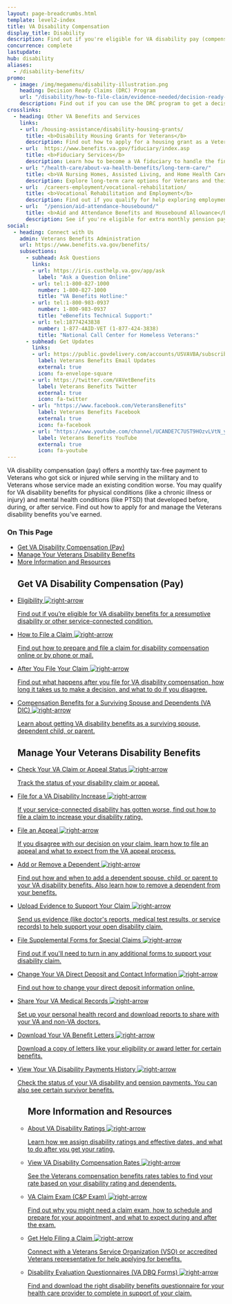 ```yaml
---
layout: page-breadcrumbs.html
template: level2-index
title: VA Disability Compensation
display_title: Disability
description: Find out if you're eligible for VA disability pay (compensation) for a service-connected disability. Learn about VA disability benefits, ratings, which conditions qualify, how to apply, and what to expect after you apply for Veterans disability.
concurrence: complete
lastupdate:
hub: disability
aliases:
  - /disability-benefits/
promo:
  - image: /img/megamenu/disability-illustration.png
    heading: Decision Ready Claims (DRC) Program
    url: "/disability/how-to-file-claim/evidence-needed/decision-ready-claims/"
    description: Find out if you can use the DRC program to get a decision on your claim in 30 days or less.
crosslinks:
  - heading: Other VA Benefits and Services
    links:
    - url: /housing-assistance/disability-housing-grants/
      title: <b>Disability Housing Grants for Veterans</b>
      description: Find out how to apply for a housing grant as a Veteran or Servicemember with a service-connected disability.
    - url:  https://www.benefits.va.gov/fiduciary/index.asp
      title: <b>Fiduciary Services</b>
      description: Learn how to become a VA fiduciary to handle the financial affairs of a Veteran in need.
    - url: "/health-care/about-va-health-benefits/long-term-care/"
      title: <b>VA Nursing Homes, Assisted Living, and Home Health Care</b>
      description: Explore long-term care options for Veterans and their caregivers.
    - url:  /careers-employment/vocational-rehabilitation/
      title: <b>Vocational Rehabilitation and Employment</b>
      description: Find out if you qualify for help exploring employment options, any training you may need, and other voc rehab services.
    - url:  "/pension/aid-attendance-housebound/"
      title: <b>Aid and Attendance Benefits and Housebound Allowance</b>
      description: See if you're eligible for extra monthly pension payments if you need more aid than you're currently receiving.
social:
  - heading: Connect with Us
    admin: Veterans Benefits Administration
    url: https://www.benefits.va.gov/benefits/
    subsections:
      - subhead: Ask Questions
        links:
        - url: https://iris.custhelp.va.gov/app/ask
          label: "Ask a Question Online"
        - url: tel:1-800-827-1000
          number: 1-800-827-1000
          title: "VA Benefits Hotline:"
        - url: tel:1-800-983-0937
          number: 1-800-983-0937
          title: "eBenefits Technical Support:"
        - url: tel:18774243838
          number: 1-877-4AID-VET (1-877-424-3838)
          title: "National Call Center for Homeless Veterans:"
      - subhead: Get Updates
        links:
        - url: https://public.govdelivery.com/accounts/USVAVBA/subscriber/new
          label: Veterans Benefits Email Updates
          external: true
          icon: fa-envelope-square
        - url: https://twitter.com/VAVetBenefits
          label: Veterans Benefits Twitter
          external: true
          icon: fa-twitter
        - url: "https://www.facebook.com/VeteransBenefits"
          label: Veterans Benefits Facebook
          external: true
          icon: fa-facebook
        - url: "https://www.youtube.com/channel/UCANDE7C7UST9HOzvLVtN_yg"
          label: Veterans Benefits YouTube
          external: true
          icon: fa-youtube
---
```


<p class="va-introtext">
VA disability compensation (pay) offers a monthly tax-free payment to Veterans who got sick or injured while serving in the military and to Veterans whose service made an existing condition worse. You may qualify for VA disability benefits for physical conditions (like a chronic illness or injury) and mental health conditions (like PTSD) that developed before, during, or after service. Find out how to apply for and manage the Veterans disability benefits you've earned.
</p>

<h3>On This Page</h3>

<ul>
  <li><a href="#get">Get VA Disability Compensation (Pay)</a></li>
  <li><a href="#manage">Manage Your Veterans Disability Benefits</a></li>
  <li><a href="#more">More Information and Resources</a></li>
</ul>

<section class='usa-grid'>
  <div class="va-h-ruled--stars"></div>
</section>

<ul id="get" class="hub-page-link-list">
  <h2>Get VA Disability Compensation (Pay)</h2>
  <li class="hub-page-link-list--item">
    <a href="/disability/eligibility/">
      <span class="hub-page-link-list--header">
        Eligibility
        <img class="all-link-arrow" src="/img/arrow-right-blue.svg" alt="right-arrow" />
      </span>
      <p class="hub-page-link-list--description">Find out if you’re eligible for VA disability benefits for a presumptive disability or other service-connected condition.</p>
    </a>
  </li>
  <li class="hub-page-link-list--item">
    <a href="/disability/how-to-file-claim/">
      <span class="hub-page-link-list--header">
        How to File a Claim
        <img class="all-link-arrow" src="/img/arrow-right-blue.svg" alt="right-arrow" />
      </span>
      <p class="hub-page-link-list--description">Find out how to prepare and file a claim for disability compensation online or by phone or mail.</p>
    </a>
  </li>
  <li class="hub-page-link-list--item">
    <a href="/disability/after-you-file-claim/">
      <span class="hub-page-link-list--header">
        After You File Your Claim
        <img class="all-link-arrow" src="/img/arrow-right-blue.svg" alt="right-arrow" />
      </span>
      <p class="hub-page-link-list--description">Find out what happens after you file for VA disability compensation, how long it takes us to make a decision, and what to do if you disagree.</p>
    </a>
  </li>
  <li class="hub-page-link-list--item">
    <a href="/burials-memorials/dependency-indemnity-compensation/">
      <span class="hub-page-link-list--header">
        Compensation Benefits for a Surviving Spouse and Dependents (VA DIC)
        <img class="all-link-arrow" src="/img/arrow-right-blue.svg" alt="right-arrow" />
      </span>
      <p class="hub-page-link-list--description">Learn about getting VA disability benefits as a surviving spouse, dependent child, or parent.</p>
    </a>
  </li>
</ul>
<section class='usa-grid'>
  <div class="va-h-ruled--stars"></div>
</section>
<ul id="manage" class="hub-page-link-list">
  <h2>Manage Your Veterans Disability Benefits</h2>
  <li class="hub-page-link-list--item">
    <a href="/claim-or-appeal-status/">
      <span class="hub-page-link-list--header">
        Check Your VA Claim or Appeal Status
        <img class="all-link-arrow" src="/img/arrow-right-blue.svg" alt="right-arrow" />
      </span>
      <p class="hub-page-link-list--description">Track the status of your disability claim or appeal.</p>
    </a>
  </li>
  <li class="hub-page-link-list--item">
    <a href="/disability-benefits/apply/form-526-disability-claim">
      <span class="hub-page-link-list--header">
        File for a VA Disability Increase
        <img class="all-link-arrow" src="/img/arrow-right-blue.svg" alt="right-arrow" />
      </span>
      <p class="hub-page-link-list--description">If your service-connected disability has gotten worse, find out how to file a claim to increase your disability rating.</p>
    </a>
  </li>
  <li class="hub-page-link-list--item">
    <a href="/disability/file-an-appeal/">
      <span class="hub-page-link-list--header">
        File an Appeal
        <img class="all-link-arrow" src="/img/arrow-right-blue.svg" alt="right-arrow" />
      </span>
      <p class="hub-page-link-list--description">If you disagree with our decision on your claim, learn how to file an appeal and what to expect from the VA appeal process.</p>
    </a>
  </li>
  <li class="hub-page-link-list--item">
    <a href="/disability/add-remove-dependent/">
      <span class="hub-page-link-list--header">
        Add or Remove a Dependent
        <img class="all-link-arrow" src="/img/arrow-right-blue.svg" alt="right-arrow" />
      </span>
      <p class="hub-page-link-list--description">Find out how and when to add a dependent spouse, child, or parent to your VA disability benefits. Also learn how to remove a dependent from your benefits.</p>
    </a>
  </li>
  <li class="hub-page-link-list--item">
    <a href="/disability/upload-supporting-evidence/">
      <span class="hub-page-link-list--header">
        Upload Evidence to Support Your Claim
        <img class="all-link-arrow" src="/img/arrow-right-blue.svg" alt="right-arrow" />
      </span>
      <p class="hub-page-link-list--description">Send us evidence (like doctor's reports, medical test results, or service records) to help support your open disability claim.</p>
    </a>
  </li>
  <li class="hub-page-link-list--item">
    <a href="/disability/how-to-file-claim/supplemental-forms/">
      <span class="hub-page-link-list--header">
        File Supplemental Forms for Special Claims
        <img class="all-link-arrow" src="/img/arrow-right-blue.svg" alt="right-arrow" />
      </span>
      <p class="hub-page-link-list--description">Find out if you'll need to turn in any additional forms to support your disability claim.</p>
    </a>
  </li>
  <li class="hub-page-link-list--item">
    <a href="/change-direct-deposit-and-contact-information/">
      <span class="hub-page-link-list--header">
        Change Your VA Direct Deposit and Contact Information
        <img class="all-link-arrow" src="/img/arrow-right-blue.svg" alt="right-arrow" />
      </span>
      <p class="hub-page-link-list--description">Find out how to change your direct deposit information online.</p>
    </a>
  </li>
  <li class="hub-page-link-list--item">
    <a href="/health-care/get-medical-records/">
      <span class="hub-page-link-list--header">
        Share Your VA Medical Records
        <img class="all-link-arrow" src="/img/arrow-right-blue.svg" alt="right-arrow" />
      </span>
      <p class="hub-page-link-list--description">Set up your personal health record and download reports to share with your VA and non-VA doctors.</p>
    </a>
  </li>
  <li class="hub-page-link-list--item">
    <a href="/records/download-va-letters/">
      <span class="hub-page-link-list--header">
        Download Your VA Benefit Letters
        <img class="all-link-arrow" src="/img/arrow-right-blue.svg" alt="right-arrow" />
      </span>
      <p class="hub-page-link-list--description">Download a copy of letters like your eligibility or award letter for certain benefits.</p>
    </a>
  </li>
  <li class="hub-page-link-list--item">
    <a href="/va-payment-history/">
      <span class="hub-page-link-list--header">
        View Your VA Disability Payments History
        <img class="all-link-arrow" src="/img/arrow-right-blue.svg" alt="right-arrow" />
      </span>
      <p class="hub-page-link-list--description">Check the status of your VA disability and pension payments. You can also see certain survivor benefits.</p>
    </a>
  </li>
</section>
<section class='usa-grid'>
  <div class="va-h-ruled--stars"></div>
</section>
<ul id="more" class="hub-page-link-list">
  <h2>More Information and Resources</h2>
  <li class="hub-page-link-list--item">
    <a href="/disability/about-disability-ratings/">
      <span class="hub-page-link-list--header">
        About VA Disability Ratings
        <img class="all-link-arrow" src="/img/arrow-right-blue.svg" alt="right-arrow" />
      </span>
      <p class="hub-page-link-list--description">Learn how we assign disability ratings and effective dates, and what to do after you get your rating.</p>
    </a>
  </li>
  <li class="hub-page-link-list--item">
    <a href="https://www.benefits.va.gov/compensation/rates-index.asp">
      <span class="hub-page-link-list--header">
        View VA Disability Compensation Rates
        <img class="all-link-arrow" src="/img/arrow-right-blue.svg" alt="right-arrow" />
      </span>
      <p class="hub-page-link-list--description">See the Veterans compensation benefits rates tables to find your rate based on your disability rating and dependents.</p>
    </a>
  </li>
  <li class="hub-page-link-list--item">
    <a href="/disability/va-claim-exam/">
      <span class="hub-page-link-list--header">
        VA Claim Exam (C&P Exam)
        <img class="all-link-arrow" src="/img/arrow-right-blue.svg" alt="right-arrow" />
      </span>
      <p class="hub-page-link-list--description">Find out why you might need a claim exam, how to schedule and prepare for your appointment, and what to expect during and after the exam.</p>
    </a>
  </li>
  <li class="hub-page-link-list--item">
    <a href="/disability/get-help-filing-claim/">
      <span class="hub-page-link-list--header">
        Get Help Filing a Claim
        <img class="all-link-arrow" src="/img/arrow-right-blue.svg" alt="right-arrow" />
      </span>
      <p class="hub-page-link-list--description">Connect with a Veterans Service Organization (VSO) or accredited Veterans representative for help applying for benefits.</p>
    </a>
  </li>
  <li class="hub-page-link-list--item">
    <a href="https://www.benefits.va.gov/compensation/dbq_disabilityexams.asp">
      <span class="hub-page-link-list--header">
        Disability Evaluation Questionnaires (VA DBQ Forms)
        <img class="all-link-arrow" src="/img/arrow-right-blue.svg" alt="right-arrow" />
      </span>
      <p class="hub-page-link-list--description">Find and download the right disability benefits questionnaire for your health care provider to complete in support of your claim.</p>
    </a>
  </li>
</ul>